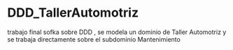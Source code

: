 # DDD_TallerAutomotriz
trabajo final sofka sobre DDD , se modela un dominio de Taller Automotriz y se trabaja directamente sobre el subdominio Mantenimiento

